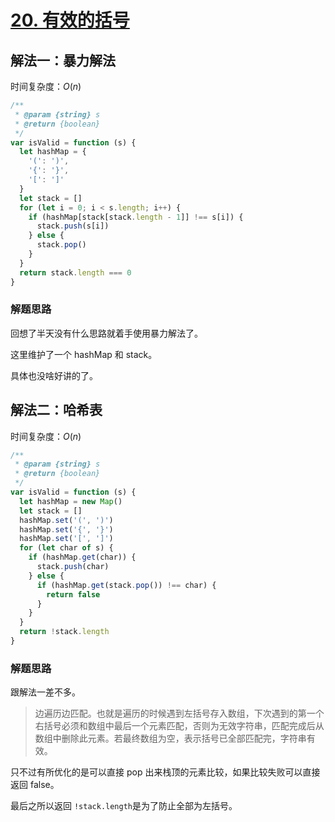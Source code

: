 # [20. 有效的括号](https://leetcode-cn.com/problems/valid-parentheses/)

## 解法一：暴力解法

时间复杂度：$O(n)$

```javascript
/**
 * @param {string} s
 * @return {boolean}
 */
var isValid = function (s) {
  let hashMap = {
    '(': ')',
    '{': '}',
    '[': ']'
  }
  let stack = []
  for (let i = 0; i < s.length; i++) {
    if (hashMap[stack[stack.length - 1]] !== s[i]) {
      stack.push(s[i])
    } else {
      stack.pop()
    }
  }
  return stack.length === 0
}
```

### 解题思路

回想了半天没有什么思路就着手使用暴力解法了。

这里维护了一个 hashMap 和 stack。

具体也没啥好讲的了。



## 解法二：哈希表

时间复杂度：$O(n)$

```javascript
/**
 * @param {string} s
 * @return {boolean}
 */
var isValid = function (s) {
  let hashMap = new Map()
  let stack = []
  hashMap.set('(', ')')
  hashMap.set('{', '}')
  hashMap.set('[', ']')
  for (let char of s) {
    if (hashMap.get(char)) {
      stack.push(char)
    } else {
      if (hashMap.get(stack.pop()) !== char) {
        return false
      }
    }
  }
  return !stack.length
}
```



### 解题思路

跟解法一差不多。

>  边遍历边匹配。也就是遍历的时候遇到左括号存入数组，下次遇到的第一个右括号必须和数组中最后一个元素匹配，否则为无效字符串，匹配完成后从数组中删除此元素。若最终数组为空，表示括号已全部匹配完，字符串有效。



只不过有所优化的是可以直接 pop 出来栈顶的元素比较，如果比较失败可以直接返回 false。

最后之所以返回 `!stack.length`是为了防止全部为左括号。